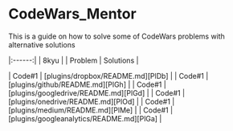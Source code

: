 # CodeWars_Mentor
This is a guide on how to solve some of CodeWars problems with alternative solutions

|:------:|
| 8kyu                |
| Problem | Solutions |
<!-- | ------ | ------ | -->
| Code#1 | [plugins/dropbox/README.md][PlDb] |
| Code#1 | [plugins/github/README.md][PlGh] |
| Code#1 | [plugins/googledrive/README.md][PlGd] |
| Code#1 | [plugins/onedrive/README.md][PlOd] |
| Code#1 | [plugins/medium/README.md][PlMe] |
| Code#1 | [plugins/googleanalytics/README.md][PlGa] |

